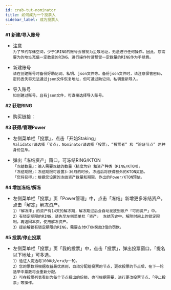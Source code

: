 ```yaml
---
id: crab-tut-nominator
title: 如何成为一个投票人
sidebar_label: 成为投票人
---
```


**#1 新建/导入账号**

 - 注意
<br>`为了节约存储空间，少于1RING的账号会被视为尘埃地址，无法进行任何操作。因此，您需要为的地址充值一定数量的RING，进行操作时请预留一定数量的RING作为手续费。`

 - 新建账号
<br>`请在创建账号时备份好助记词、私钥、json文件等。备份json文件时，请注意保管密码，密码丢失将无法通过json文件恢复地址，但可通过助记词、私钥重新导入。`

 - 导入账号
<br>`如创建过账号，且有json文件，可直接选择导入账号。`

**#2 获取RING**

 - 购买链接：

**#3 获得/管理Power**

 - 左侧菜单栏「投票」，点击「开始Staking」
<br>`Validator请选择「节点」，Nominator请选择「投票」，“投票者” 和 “验证节点” 两种身份互斥。`

 - 弹出「冻结资产」窗口，可冻结RING/KTON
<br>`「冻结数量」：输入需要冻结的数量（精度为9）和资产种类（RING/KTON）。`
<br>`「冻结期限」：冻结期限可设置3-36月的时长，冻结后将获得额外的KTON奖励。`
<br>`「您将获得」：根据您设置的冻结资产数量和期限，作出的Power/KTON预估。`

**#4 增加冻结/解冻**

 - 左侧菜单栏「投票」页「Power管理」中，点击「冻结」新增更多冻结资产，点击「解冻」解冻资产。
<br>`1）「解冻中」的资产有14天的解冻期，解冻期过后会自动发放到账户「可用资产」中。`
<br>`2）有锁定期限的RING，请先至左侧菜单栏「资产」 冻结历史中，解除时间上的锁定限制，再返回本页，使用解冻资产。`
<br>`3）提前解锁有锁定期限的RING，需要支付KTON奖励3倍的罚款。`

**#5 投票/停止投票**

 - 左侧菜单栏「投票」页「我的投票」中，点击「投票」，弹出投票窗口，「提名以下地址」可多选。
<br>`1）验证人竞选每1000块/era为一轮。`
<br>`2）您的票数将根据收益最优原则，自动分配给投票的节点，更改投票的节点后，在下一轮选举中票数将会重新分配。`
<br>`3）可在投票列表看到为每个节点投出的份额，也可根据需要，进行更改投票节点、「停止投票」等操作。`

